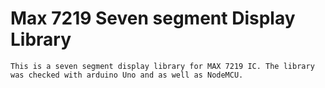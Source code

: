 # Max 7219 Seven segment Display Library
	This is a seven segment display library for MAX 7219 IC. The library was checked with arduino Uno and as well as NodeMCU.
